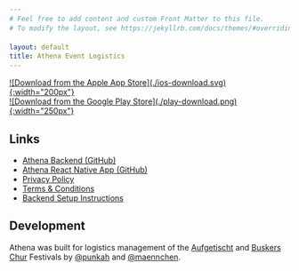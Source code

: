 ```yaml
---
# Feel free to add content and custom Front Matter to this file.
# To modify the layout, see https://jekyllrb.com/docs/themes/#overriding-theme-defaults

layout: default
title: Athena Event Logistics
---
```


<div style="display: flex; flex-direction: row; flex-wrap: wrap; align-items: center; justify-content: flex-start;">
    <a href="https://apps.apple.com/app/athena-event-logistics/id1637143661" style="display: inline-block;" markdown="1">
        ![Download from the Apple App Store](./ios-download.svg){:width="200px"}
    </a>
    <a href="https://play.google.com/store/apps/details?id=io.athena_logistics.athena_rn" style="display: inline-block;" markdown="1">
        ![Download from the Google Play Store](./play-download.png){:width="250px"}
    </a>
</div>

## Links

* [Athena Backend (GitHub)](https://github.com/athena-logistics/athena-backend)
* [Athena React Native App (GitHub)](https://github.com/athena-logistics/athena-rn)
* [Privacy Policy](./privacy-policy.md)
* [Terms & Conditions](./terms.md)
* [Backend Setup Instructions](./hosting.md)

## Development

Athena was built for logistics management of the [Aufgetischt](https://aufgetischt.sg/) and [Buskers Chur](https://buskers-chur.ch/) Festivals by [@punkah](https://github.com/punkah) and [@maennchen](https://github.com/maennchen).